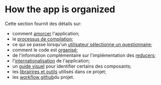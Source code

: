 # How the app is organized

Cette section fournit des détails sur:

- comment [amorcer](./bootstrap.md) l'application;
- le [processus de compilation](./build-process.md);
- ce qui se passe lorsqu'un [utilisateur sélectionne un questionnaire](./loading-questionnaire.md);
- comment le code est [organisé](./code-organization);
- de l'information complémentaire sur l'implémentation des [reducers](./more-on-reducers.md);
- l'[internationalisation](./internationalization.md) de l'application;
- un [guide visuel](./components.md) pour identifier certains des composants;
- les [librairires et outils](./stack.md) utilisés dans ce projet;
- les [workflow github](./github-ci.md)du projet.
